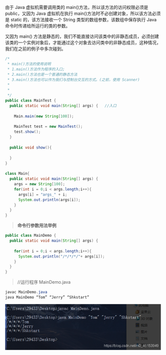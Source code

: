 由于 Java 虚拟机需要调用类的 main()方法，所以该方法的访问权限必须是 public，又因为 Java 虚拟机在执行 main()方法时不必创建对象，所以该方法必须是 static 的，该方法接收一个 String 类型的数组参数，该数组中保存执行 Java 命令时传递给所运行的类的参数。

又因为 main() 方法是静态的，我们不能直接访问该类中的非静态成员，必须创建该类的一个实例对象后，才能通过这个对象去访问类中的非静态成员，这种情况，我们在之前的例子中多次碰到。

```java
/*
 * main()方法的使用说明
 * 1.main()方法作为程序的入口;
 * 2.main()方法也是一个普通的静态方法
 * 3.main()方法也可以作为我们与控制台交互的方式。(之前，使用 Scanner)
 * 
 * 
 */
public class MainTest { 
  public static void main(String[] args) {   //入口

    Main.main(new String[100]);

    MainTest test = new MainTest();
    test.show();
  }

  public void show(){ 

  }
}

class Main{ 
  public static void main(String[] args) { 
    args = new String[100];
    for(int i = 0;i < args.length;i++){ 
      args[i] = "args_" + i;
      System.out.println(args[i]);
    }
  }
}
```

> **命令行参数用法举例**

```java
public class MainDemo { 
  public static void main(String[] args) { 

    for(int i = 0;i < args.length;i++){ 
      System.out.println("/*/*/*/"+ args[i]);
    }
  }
}
```

> //运行程序 MainDemo.java

```java
javac MainDemo.java
java MainDemo “Tom” “Jerry” “Shkstart”
```



![img](./assets/image-1668757184141-1.png)